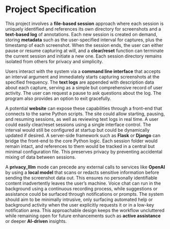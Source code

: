 # Project Specification

This project involves a **file-based session** approach where each session is uniquely identified and references its own directory for screenshots and a **text-based log** of annotations. Each new session is created on demand, storing **metadata** such as the user-specified interval for captures, plus the timestamp of each screenshot. When the session ends, the user can either pause or resume capturing at will, and a **clear/reset** function can terminate the current session and initiate a new one. Each session directory remains isolated from others for privacy and simplicity.

Users interact with the system via a **command line interface** that accepts an interval argument and immediately starts capturing screenshots at the specified frequency. The **text logs** are appended with description data about each capture, serving as a simple but comprehensive record of user activity. The user can request a pause to ask questions about the log. The program also provides an option to exit gracefully.

A potential **website** can expose these capabilities through a front-end that connects to the same Python scripts. The site could allow starting, pausing, and resuming sessions, as well as reviewing text logs in real time. A user could easily clear/reset sessions using a single interface control. The interval would still be configured at startup but could be dynamically updated if desired. A server-side framework such as **Flask** or **Django** can bridge the front-end to the core Python logic. Each session folder would remain intact, and references to them would be tracked in a central but minimal configuration file. This preserves privacy by preventing accidental mixing of data between sessions.

A **privacy_lllm** mode can precede any external calls to services like **OpenAI** by using a **local model** that scans or redacts sensitive information before sending the screenshot data out. This ensures no personally identifiable content inadvertently leaves the user’s machine. Voice chat can run in the background using a continuous recording process, while suggestions or assistance could be surfaced through notifications or prompts. The system should aim to be minimally intrusive, only surfacing automated help or background activity when the user explicitly requests it or in a low-key notification area. This approachable design keeps the workflow uncluttered while remaining open for future enhancements such as **active assistance** or deeper **AI-driven** insights.
